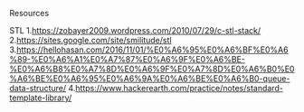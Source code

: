 Resources

STL
1.https://zobayer2009.wordpress.com/2010/07/29/c-stl-stack/
2.https://sites.google.com/site/smilitude/stl
3.https://hellohasan.com/2016/11/01/%E0%A6%95%E0%A6%BF%E0%A6%89-%E0%A6%A1%E0%A7%87%E0%A6%9F%E0%A6%BE-%E0%A6%B8%E0%A7%8D%E0%A6%9F%E0%A7%8D%E0%A6%B0%E0%A6%BE%E0%A6%95%E0%A6%9A%E0%A6%BE%E0%A6%B0-queue-data-structure/
4.https://www.hackerearth.com/practice/notes/standard-template-library/
